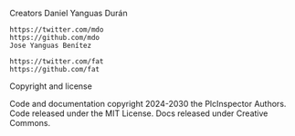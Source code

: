 Creators
	Daniel Yanguas Durán

	https://twitter.com/mdo
	https://github.com/mdo
	Jose Yanguas Benítez

	https://twitter.com/fat
	https://github.com/fat
	
Copyright and license

Code and documentation copyright 2024-2030 the PlcInspector Authors. Code released under the MIT License. Docs released under Creative Commons.
